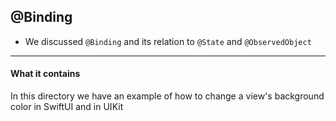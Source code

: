 ## @Binding
* We discussed `@Binding` and its relation to `@State` and `@ObservedObject`
---
#### What it contains
In this directory we have an example of how to change a view's background color in SwiftUI and in UIKit